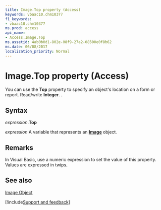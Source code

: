 ```yaml
---
title: Image.Top property (Access)
keywords: vbaac10.chm10377
f1_keywords:
- vbaac10.chm10377
ms.prod: access
api_name:
- Access.Image.Top
ms.assetid: 4ab0b0d1-802e-08f9-27a2-08500e0f8b62
ms.date: 06/08/2017
localization_priority: Normal
---
```



# Image.Top property (Access)

You can use the  **Top** property to specify an object's location on a form or report. Read/write **Integer**. .


## Syntax

_expression_.**Top**

_expression_ A variable that represents an **[Image](Access.Image.md)** object.


## Remarks

In Visual Basic, use a numeric expression to set the value of this property. Values are expressed in twips.


## See also


[Image Object](Access.Image.md)

[!include[Support and feedback](~/includes/feedback-boilerplate.md)]